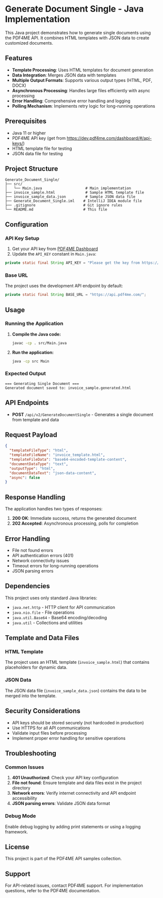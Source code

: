 # Generate Document Single - Java Implementation

This Java project demonstrates how to generate single documents using the PDF4ME API. It combines HTML templates with JSON data to create customized documents.

## Features

- **Template Processing**: Uses HTML templates for document generation
- **Data Integration**: Merges JSON data with templates
- **Multiple Output Formats**: Supports various output types (HTML, PDF, DOCX)
- **Asynchronous Processing**: Handles large files efficiently with async processing
- **Error Handling**: Comprehensive error handling and logging
- **Polling Mechanism**: Implements retry logic for long-running operations

## Prerequisites

- Java 11 or higher
- PDF4ME API key (get from https://dev.pdf4me.com/dashboard/#/api-keys/)
- HTML template file for testing
- JSON data file for testing

## Project Structure

```
Generate_Document_Single/
├── src/
│   └── Main.java                    # Main implementation
├── invoice_sample.html              # Sample HTML template file
├── invoice_sample_data.json         # Sample JSON data file
├── Generate_Document_Single.iml    # IntelliJ IDEA module file
├── .gitignore                      # Git ignore rules
└── README.md                       # This file
```

## Configuration

### API Key Setup

1. Get your API key from [PDF4ME Dashboard](https://dev.pdf4me.com/dashboard/#/api-keys/)
2. Update the `API_KEY` constant in `Main.java`:

```java
private static final String API_KEY = "Please get the key from https://dev.pdf4me.com/dashboard/#/api-keys/ ";
```

### Base URL

The project uses the development API endpoint by default:
```java
private static final String BASE_URL = "https://api.pdf4me.com/";
```

## Usage

### Running the Application

1. **Compile the Java code:**
   ```bash
   javac -cp . src/Main.java
   ```

2. **Run the application:**
   ```bash
   java -cp src Main
   ```

### Expected Output

```
=== Generating Single Document ===
Generated document saved to: invoice_sample.generated.html
```

## API Endpoints

- **POST** `/api/v2/GenerateDocumentSingle` - Generates a single document from template and data

## Request Payload

```json
{
  "templateFileType": "html",
  "templateFileName": "invoice_template.html",
  "templateFileData": "base64-encoded-template-content",
  "documentDataType": "text",
  "outputType": "html",
  "documentDataText": "json-data-content",
  "async": false
}
```

## Response Handling

The application handles two types of responses:

1. **200 OK**: Immediate success, returns the generated document
2. **202 Accepted**: Asynchronous processing, polls for completion

## Error Handling

- File not found errors
- API authentication errors (401)
- Network connectivity issues
- Timeout errors for long-running operations
- JSON parsing errors

## Dependencies

This project uses only standard Java libraries:
- `java.net.http` - HTTP client for API communication
- `java.nio.file` - File operations
- `java.util.Base64` - Base64 encoding/decoding
- `java.util` - Collections and utilities

## Template and Data Files

### HTML Template
The project uses an HTML template (`invoice_sample.html`) that contains placeholders for dynamic data.

### JSON Data
The JSON data file (`invoice_sample_data.json`) contains the data to be merged into the template.

## Security Considerations

- API keys should be stored securely (not hardcoded in production)
- Use HTTPS for all API communications
- Validate input files before processing
- Implement proper error handling for sensitive operations

## Troubleshooting

### Common Issues

1. **401 Unauthorized**: Check your API key configuration
2. **File not found**: Ensure template and data files exist in the project directory
3. **Network errors**: Verify internet connectivity and API endpoint accessibility
4. **JSON parsing errors**: Validate JSON data format

### Debug Mode

Enable debug logging by adding print statements or using a logging framework.

## License

This project is part of the PDF4ME API samples collection.

## Support

For API-related issues, contact PDF4ME support.
For implementation questions, refer to the PDF4ME documentation. 